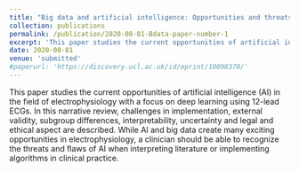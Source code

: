 ```yaml
---
title: "Big data and artificial intelligence: Opportunities and threats in electrophysiology"
collection: publications
permalink: /publication/2020-08-01-Bdata-paper-number-1
excerpt: 'This paper studies the current opportunities of artificial intelligence (AI) in the field of electrophysiology with a focus on deep learning using 12-lead ECGs.'
date: 2020-08-01
venue: 'submitted'
#paperurl: 'https://discovery.ucl.ac.uk/id/eprint/10098370/'
---
```

This paper studies the current opportunities of artificial intelligence (AI) in the field of electrophysiology with a focus on deep learning using 12-lead ECGs. In this narrative review, challenges in implementation, external validity, subgroup differences, interpretability, uncertainty and legal and ethical aspect are described. While AI and big data create many exciting opportunities in electrophysiology, a clinician should be able to recognize the threats and flaws of AI when interpreting literature or implementing algorithms in clinical practice. 